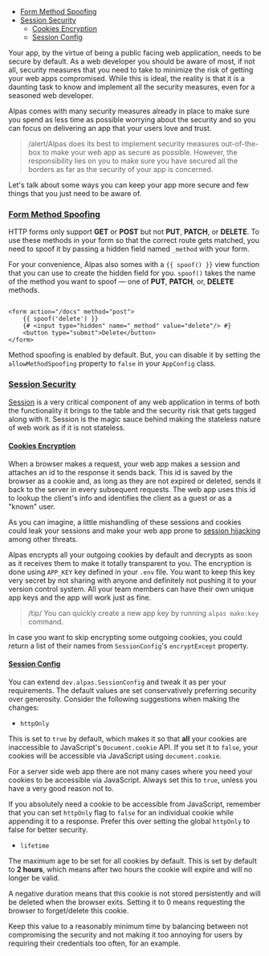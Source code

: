 - [Form Method Spoofing](#form-method-spoofing)
- [Session Security](#session-security)
    - [Cookies Encryption](#cookies-encryption)
    - [Session Config](#session-config)

Your app, by the virtue of being a public facing web application, needs to be secure by default. As a web developer
you should be aware of most, if not all, security measures that you need to take to minimize the risk
of getting your web apps compromised. While this is ideal, the reality is that it is a daunting
task to know and implement all the security measures, even for a seasoned web developer.

Alpas comes with many security measures already in place to make sure you spend as less time as possible worrying
about the security and so you can focus on delivering an app that your users love and trust.

>/alert/<span>Alpas does its best to implement security measures out-of-the-box to make your web
>app as secure as possible. However, the responsibility lies on you to make sure
>you have secured all the borders as far as the security of your app is concerned.</span>

Let's talk about some ways you can keep your app more secure and few things that you just need to be aware of.

<a name="form-method-spoofing"></a>
### [Form Method Spoofing](#form-method-spoofing)

HTTP forms only support **GET** or **POST** but not **PUT**, **PATCH**, or **DELETE**. To use these methods in your form
so that the correct route gets matched, you need to spoof it by passing a hidden field named `_method` with your form.

For your convenience, Alpas also somes with a `{{ spoof() }}` view function that you can use to create the hidden field
for you. `spoof()` takes the name of the method you want to spoof — one of **PUT**, **PATCH**, or, **DELETE** methods.

<span class="line-numbers" data-start="20">

```twig

<form action="/docs" method="post">
    {{ spoof('delete') }}
    {# <input type="hidden" name="_method" value="delete"/> #}
    <button type="submit">Delete</button>
</form>

```

</span>

Method spoofing is enabled by default. But, you can disable it by setting the `allowMethodSpoofing`
property to `false` in your `AppConfig` class.

<a name="session-security"></a>
### [Session Security](#session-security)

[Session](/docs/sessions) is a very critical component of any web application in terms of both the functionality
it brings to the table and the security risk that gets tagged along with it. Session is the magic sauce behind
making the stateless nature of web work as if it is not stateless.

<a name="cookies-encryption"></a>
#### [Cookies Encryption](#cookies-encryption)

When a browser makes a request, your web app makes a session and attaches an id to the response it sends back. This
id is saved by the browser as a cookie and, as long as they are not expired or deleted, sends it back to the
server in every subsequent requests. The web app uses this id to lookup the client's info and identifies
the client as a guest or as a "known" user.

As you can imagine, a little mishandling of these sessions and cookies could leak your sessions and make your
web app prone to [session hijacking](https://en.wikipedia.org/wiki/Session_hijacking) among other threats.

Alpas encrypts all your outgoing cookies by default and decrypts as soon as it receives them to make it totally
transparent to you. The encryption is done using `APP_KEY` key defined in your `.env` file. You want to keep
this key very secret by not sharing with anyone and definitely not pushing it to your version control
system. All your team members can have their own unique app keys and the app will work
just as fine.

>/tip/ <span>You can quickly create a new app key by running `alpas make:key` command.</span>

In case you want to skip encrypting some outgoing cookies, you could return a list
of their names from `SessionConfig`'s `encryptExcept` property.

<a name="session-config"></a>
#### [Session Config](#session-config)

You can extend `dev.alpas.SessionConfig` and tweak it as per your requirements. The default
values are set conservatively preferring security over generosity. Consider the
following suggestions when making the changes:

<div class="sublist">

- `httpOnly`

This is set to `true` by default, which makes it so that **all** your cookies are inaccessible
to JavaScript's `Document.cookie` API. If you set it to `false`, your cookies will
be accessible via JavaScript using `document.cookie`.

For a server side web app there are not many cases where you need your cookies to be accessible
via JavaScript. Always set this to `true`, unless you have a very good reason not to.

If you absolutely need a cookie to be accessible from JavaScript, remember that you can set
`httpOnly` flag to `false` for an individual cookie while appending it to a response.
Prefer this over setting the global `httpOnly` to false for better security.

- `lifetime`

The maximum age to be set for all cookies by default. This is set by default to **2 hours**,
which means after two hours the cookie will expire and will no longer be valid.

A negative duration means that this cookie is not stored persistently and will be deleted when
the browser exits. Setting it to 0 means requesting the browser to forget/delete this cookie.

Keep this value to a reasonably minimum time by balancing between not compromising the security and
not making it too annoying for users by requiring their credentials too often, for an example.

</div>
